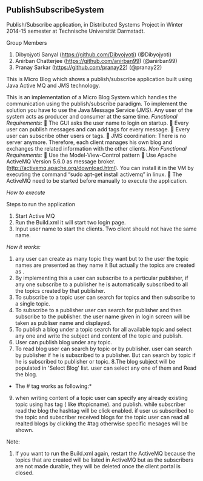## PublishSubscribeSystem
Publish/Subscribe application, in Distributed Systems Project in Winter 2014-15 semester at Technische Universität Darmstadt.

Group Members

1. Dibyojyoti Sanyal (https://github.com/Dibyojyoti) (@Dibyojyoti)
2. Anirban Chatterjee (https://github.com/anirban99) (@anirban99)
3. Pranay Sarkar (https://github.com/pranay22) (@pranay22)

This is Micro Blog which shows a publish/subscribe application built using Java Active MQ  and JMS technology.

This is an implementation of a Micro Blog System which handles the communication using the publish/subscribe paradigm. To implement the solution you have to use the Java Message Service (JMS). Any user of the system acts as producer and consumer at the same time.
*Functional Requirements:*
 The GUI asks the user name to login on startup.
 Every user can publish messages and can add tags for every message.
 Every user can subscribe other users or tags.
 JMS coordination: There is no server anymore. Therefore, each client manages his own blog and exchanges the related information with the other clients.
*Non Functional Requirements:*
 Use the Model-View-Control pattern
 Use Apache ActiveMQ Version 5.6.0 as message broker.
(http://activemq.apache.org/download.html).
You can install it in the VM by executing the command “sudo apt-get install activemq” in linux.
 The ActiveMQ need to be started before manually to execute the application.

*How to execute*

Steps to run the application

1. Start Active MQ
2. Run the Build.xml it will start two login page.
3. Input user name to start the clients. Two client should not have the same name.


*How it works:*

1. any user can create as many topic they want but to the user the topic names are presented as they name it But actually the topics are created as <username>.<topicname>
2. By implementing this a user can subscribe to a perticular publisher, if any one subscribe to a publisher he is automatically subscribed to all the topics created by that publisher.
3. To subscribe to a topic user can search for topics and then subscribe to a single topic. 
4. To subscribe to a publisher user can search for publisher and then subscribe to the publisher. the user name given in login screen will be taken as publiser name and displayed.
5. To publish a blog under a topic search for all available topic and select any one and write the subject and content of the topic and publish.
6. User can publish blog under any topic. 
7. To read blog user can search by topic or by publisher. user can search by publisher if he is subscribed to a publisher. But can search by topic if he is subscribed to publisher or topic.
8.The blog subject will be populated in 'Select Blog' list. user can select any one of them and Read the blog.

*	The # tag works as following:*
9. when writing content of a topic user can specify any already existing topic using has tag ( like #topicname). and publish. while subscriber read the blog the hashtag will be click enabled. if user us subscribed to the topic and subscriber received blogs for the topic user can read all realted blogs by clicking the #tag otherwise specific mesages will be shown.

Note:
1. If you want to run the Build.xml again, restart the ActiveMQ because the topics that are created will be listed in ActiveMQ but as the subscribers are not made durable, they will be deleted once the client portal is closed.
